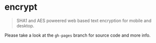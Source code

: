 encrypt
=======

> SHA1 and AES poweered web based text encryption for mobile and desktop.

Please take a look at the `gh-pages` branch for source code and more info.
